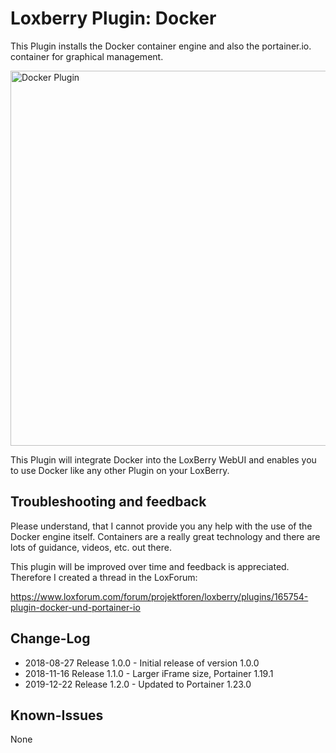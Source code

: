 # Loxberry Plugin: Docker
This Plugin installs the Docker container engine and also the portainer.io. container for graphical management.

<img src="https://raw.githubusercontent.com/michaelmiklis/loxberry-plugin-docker/assets/plugin.png" height="600" alt="Docker Plugin"/>

This Plugin will integrate Docker into the LoxBerry WebUI and enables you to use Docker like any other Plugin on your LoxBerry.

## Troubleshooting and feedback
Please understand, that I cannot provide you any help with the use of the Docker engine itself. Containers are a really great technology and there are lots of guidance, videos, etc. out there.

This plugin will be improved over time and feedback is appreciated. Therefore I created a thread in the LoxForum:

https://www.loxforum.com/forum/projektforen/loxberry/plugins/165754-plugin-docker-und-portainer-io

## Change-Log
- 2018-08-27 Release 1.0.0 - Initial release of version 1.0.0
- 2018-11-16 Release 1.1.0 - Larger iFrame size, Portainer 1.19.1
- 2019-12-22 Release 1.2.0 - Updated to Portainer 1.23.0

## Known-Issues
None
